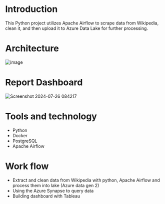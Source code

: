 # Introduction 
This Python project utilizes Apache Airflow to scrape data from Wikipedia, clean it, and then upload it to Azure Data Lake for further processing.

# Architecture
![image](https://github.com/user-attachments/assets/dd08651a-939c-44c4-ad0f-7f45da9e24da)

# Report Dashboard 
![Screenshot 2024-07-26 084217](https://github.com/user-attachments/assets/ec69208d-19f4-4ac5-96b1-512d12634381)

# Tools and technology
- Python
- Docker
- PostgreSQL
- Apache Airflow
# Work flow
- Extract and clean data from Wikipedia with python, Apache Airflow and process them into lake (Azure data gen 2)
- Using the Azure Synapse to query data
- Building dashboard with Tableau
